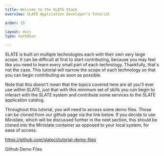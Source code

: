 ```yaml
---
title: Welcome to the SLATE Stack
overview: SLATE Application Developer's Tutorial

order: 15

layout: docs
type: markdown

---
```


SLATE is built on multiple technologies each with their own very large scope. It can be difficult at first to start contributing, because you may feel like you need to learn every small part of each technology. Thankfully, that's not the case. This tutorial will narrow the scope of each technology so that you can begin contributing as soon as possible.

Note that this doesn't mean that the topics covered here are all you'll ever use within SLATE, just that with this minimum set of skills you can begin to interact with the SLATE system and contribute some services to the SLATE application catalog.

Throughout this tutorial, you will need to access some demo files. Those can be cloned from our github page via the link below. If you decide to use Minislate, which will be discussed further in the next section, this should be cloned into the Minislate container as opposed to your local system, for ease of access.

https://github.com/slateci/tutorial-demo-files

Github Demo Files

